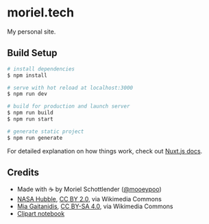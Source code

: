 # moriel.tech

My personal site.

## Build Setup

```bash
# install dependencies
$ npm install

# serve with hot reload at localhost:3000
$ npm run dev

# build for production and launch server
$ npm run build
$ npm run start

# generate static project
$ npm run generate
```

For detailed explanation on how things work, check out [Nuxt.js docs](https://nuxtjs.org).

## Credits

* Made with :coffee: by Moriel Schottlender ([@mooeypoo](https://twitter.com/mooeypoo))
* <a href="https://commons.wikimedia.org/wiki/File:Mars_and_Comet_Siding_Spring.jpg">NASA Hubble</a>, <a href="https://creativecommons.org/licenses/by/2.0">CC BY 2.0</a>, via Wikimedia Commons
* <a href="https://commons.wikimedia.org/wiki/File:Sky_-_detail.jpg">Mia Gaitanidis</a>, <a href="https://creativecommons.org/licenses/by-sa/4.0">CC BY-SA 4.0</a>, via Wikimedia Commons
* [Clipart notebook](http://clipart-library.com/clipart/145950.htm)